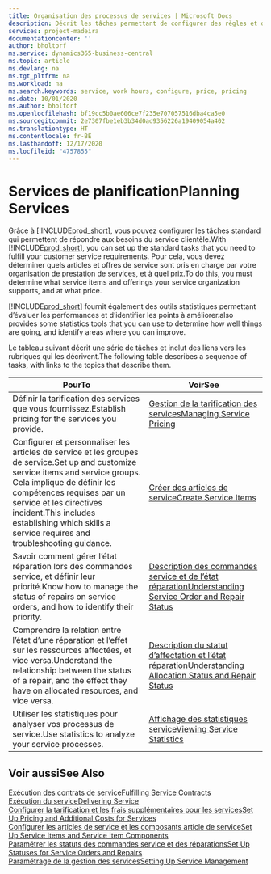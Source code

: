 ```yaml
---
title: Organisation des processus de services | Microsoft Docs
description: Décrit les tâches permettant de configurer des règles et des valeurs pour définir vos stratégies de services et vos processus de vente.
services: project-madeira
documentationcenter: ''
author: bholtorf
ms.service: dynamics365-business-central
ms.topic: article
ms.devlang: na
ms.tgt_pltfrm: na
ms.workload: na
ms.search.keywords: service, work hours, configure, price, pricing
ms.date: 10/01/2020
ms.author: bholtorf
ms.openlocfilehash: bf19cc5b0ae606ce7f235e707057516dba4ca5e0
ms.sourcegitcommit: 2e7307fbe1eb3b34d0ad9356226a19409054a402
ms.translationtype: HT
ms.contentlocale: fr-BE
ms.lasthandoff: 12/17/2020
ms.locfileid: "4757855"
---
```

# <a name="planning-services"></a><span data-ttu-id="b6676-103">Services de planification</span><span class="sxs-lookup"><span data-stu-id="b6676-103">Planning Services</span></span>
<span data-ttu-id="b6676-104">Grâce à [!INCLUDE[prod_short](includes/prod_short.md)], vous pouvez configurer les tâches standard qui permettent de répondre aux besoins du service clientèle.</span><span class="sxs-lookup"><span data-stu-id="b6676-104">With [!INCLUDE[prod_short](includes/prod_short.md)], you can set up the standard tasks that you need to fulfill your customer service requirements.</span></span> <span data-ttu-id="b6676-105">Pour cela, vous devez déterminer quels articles et offres de service sont pris en charge par votre organisation de prestation de services, et à quel prix.</span><span class="sxs-lookup"><span data-stu-id="b6676-105">To do this, you must determine what service items and offerings your service organization supports, and at what price.</span></span>   

[!INCLUDE[prod_short](includes/prod_short.md)] <span data-ttu-id="b6676-106">fournit également des outils statistiques permettant d’évaluer les performances et d’identifier les points à améliorer.</span><span class="sxs-lookup"><span data-stu-id="b6676-106">also provides some statistics tools that you can use to determine how well things are going, and identify areas where you can improve.</span></span>
  
<span data-ttu-id="b6676-107">Le tableau suivant décrit une série de tâches et inclut des liens vers les rubriques qui les décrivent.</span><span class="sxs-lookup"><span data-stu-id="b6676-107">The following table describes a sequence of tasks, with links to the topics that describe them.</span></span>   
  
|<span data-ttu-id="b6676-108">**Pour**</span><span class="sxs-lookup"><span data-stu-id="b6676-108">**To**</span></span>|<span data-ttu-id="b6676-109">**Voir**</span><span class="sxs-lookup"><span data-stu-id="b6676-109">**See**</span></span>|  
|------------|-------------|  
|<span data-ttu-id="b6676-110">Définir la tarification des services que vous fournissez.</span><span class="sxs-lookup"><span data-stu-id="b6676-110">Establish pricing for the services you provide.</span></span>|[<span data-ttu-id="b6676-111">Gestion de la tarification des services</span><span class="sxs-lookup"><span data-stu-id="b6676-111">Managing Service Pricing</span></span>](service-service-price-management.md)|
|<span data-ttu-id="b6676-112">Configurer et personnaliser les articles de service et les groupes de service.</span><span class="sxs-lookup"><span data-stu-id="b6676-112">Set up and customize service items and service groups.</span></span> <span data-ttu-id="b6676-113">Cela implique de définir les compétences requises par un service et les directives incident.</span><span class="sxs-lookup"><span data-stu-id="b6676-113">This includes establishing which skills a service requires and troubleshooting guidance.</span></span>| [<span data-ttu-id="b6676-114">Créer des articles de service</span><span class="sxs-lookup"><span data-stu-id="b6676-114">Create Service Items</span></span>](service-how-to-create-service-items.md)|  
|<span data-ttu-id="b6676-115">Savoir comment gérer l’état réparation lors des commandes service, et définir leur priorité.</span><span class="sxs-lookup"><span data-stu-id="b6676-115">Know how to manage the status of repairs on service orders, and how to identify their priority.</span></span>|[<span data-ttu-id="b6676-116">Description des commandes service et de l’état réparation</span><span class="sxs-lookup"><span data-stu-id="b6676-116">Understanding Service Order and Repair Status</span></span>](service-service-order-status-and-repair-status.md)|  
|<span data-ttu-id="b6676-117">Comprendre la relation entre l’état d’une réparation et l’effet sur les ressources affectées, et vice versa.</span><span class="sxs-lookup"><span data-stu-id="b6676-117">Understand the relationship between the status of a repair, and the effect they have on allocated resources, and vice versa.</span></span>|[<span data-ttu-id="b6676-118">Description du statut d’affectation et l’état réparation</span><span class="sxs-lookup"><span data-stu-id="b6676-118">Understanding Allocation Status and Repair Status</span></span>](service-allocation-status-and-repair-status.md)|  
|<span data-ttu-id="b6676-119">Utiliser les statistiques pour analyser vos processus de service.</span><span class="sxs-lookup"><span data-stu-id="b6676-119">Use statistics to analyze your service processes.</span></span> | [<span data-ttu-id="b6676-120">Affichage des statistiques service</span><span class="sxs-lookup"><span data-stu-id="b6676-120">Viewing Service Statistics</span></span>](service-service-statistics.md) |

## <a name="see-also"></a><span data-ttu-id="b6676-121">Voir aussi</span><span class="sxs-lookup"><span data-stu-id="b6676-121">See Also</span></span>
[<span data-ttu-id="b6676-122">Exécution des contrats de service</span><span class="sxs-lookup"><span data-stu-id="b6676-122">Fulfilling Service Contracts</span></span>](service-fulfill-service-contracts.md)  
[<span data-ttu-id="b6676-123">Exécution du service</span><span class="sxs-lookup"><span data-stu-id="b6676-123">Delivering Service</span></span>](service-deliver-service.md)  
[<span data-ttu-id="b6676-124">Configurer la tarification et les frais supplémentaires pour les services</span><span class="sxs-lookup"><span data-stu-id="b6676-124">Set Up Pricing and Additional Costs for Services</span></span>](service-how-setup-service-costs-pricing.md)  
[<span data-ttu-id="b6676-125">Configurer les articles de service et les composants article de service</span><span class="sxs-lookup"><span data-stu-id="b6676-125">Set Up Service Items and Service Item Components</span></span>](service-how-setup-service-items.md)  
[<span data-ttu-id="b6676-126">Paramétrer les statuts des commandes service et des réparations</span><span class="sxs-lookup"><span data-stu-id="b6676-126">Set Up Statuses for Service Orders and Repairs</span></span>](service-order-repair-status.md)  
[<span data-ttu-id="b6676-127">Paramétrage de la gestion des services</span><span class="sxs-lookup"><span data-stu-id="b6676-127">Setting Up Service Management</span></span>](service-setup-service.md)  
